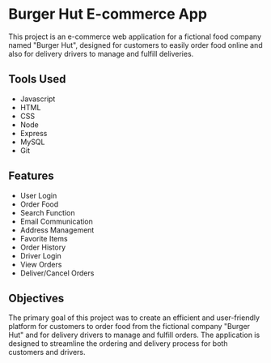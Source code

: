 # Burger Hut E-commerce App

This project is an e-commerce web application for a fictional food company named "Burger Hut", designed for customers to easily order food online and also for delivery drivers to manage and fulfill deliveries.

## Tools Used
- Javascript
- HTML
- CSS
- Node
- Express
- MySQL
- Git

## Features
- User Login
- Order Food
- Search Function
- Email Communication
- Address Management
- Favorite Items
- Order History
- Driver Login
- View Orders
- Deliver/Cancel Orders

## Objectives
The primary goal of this project was to create an efficient and user-friendly platform for customers to order food from the fictional company "Burger Hut" and for delivery drivers to manage and fulfill orders. The application is designed to streamline the ordering and delivery process for both customers and drivers.